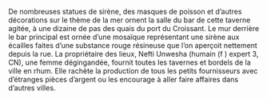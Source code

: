 De nombreuses statues de sirène, des masques de poisson et d’autres décorations sur le thème de la mer ornent la salle du bar de cette taverne agitée, à une dizaine de pas des quais du port du Croissant. Le mur derrière le bar principal est ornée d’une mosaïque représentant une sirène aux écailles faites d’une substance rouge résineuse que l’on aperçoit nettement depuis la rue. La propriétaire des lieux, Nefti Unwesha (humain (f ) expert 3, CN), une femme dégingandée, fournit toutes les tavernes et bordels de la ville en rhum. Elle rachète la production de tous les petits fournisseurs avec d’étranges pièces d’argent ou les encourage à aller faire affaires dans d’autres villes.